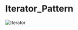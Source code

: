 # Iterator_Pattern
![Iterator](https://github.com/user-attachments/assets/ac2f5823-fbcf-40d4-95f0-42905925751f)
